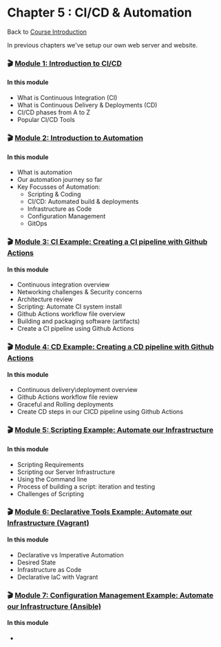 # Chapter 5 : CI/CD & Automation

Back to [Course Introduction](../../README.md)

In previous chapters we've setup our own web server and website. </br>


### 🎬 [Module 1: Introduction to CI/CD](../../content/automation/cicd/introduction/README.md)

#### In this module

* What is Continuous Integration (CI)
* What is Continuous Delivery & Deployments (CD)
* CI/CD phases from A to Z
* Popular CI/CD Tools

### 🎬 [Module 2: Introduction to Automation](../../content/automation/introduction/README.md)

#### In this module

* What is automation
* Our automation journey so far
* Key Focusses of Automation:
  * Scripting & Coding
  * CI/CD: Automated build & deployments
  * Infrastructure as Code
  * Configuration Management
  * GitOps

### 🎬 [Module 3: CI Example: Creating a CI pipeline with Github Actions](../../content/automation/cicd/ci/examples/github/README.md)

#### In this module

* Continuous integration overview
* Networking challenges & Security concerns
* Architecture review
* Scripting: Automate CI system install
* Github Actions workflow file overview
* Building and packaging software (artifacts)
* Create a CI pipeline using Github Actions 

### 🎬 [Module 4: CD Example: Creating a CD pipeline with Github Actions](../../content/automation/cicd/cd/examples/github/README.md)

#### In this module

* Continuous delivery\deployment overview
* Github Actions workflow file review
* Graceful and Rolling deployments
* Create CD steps in our CICD pipeline using Github Actions

### 🎬 [Module 5: Scripting Example: Automate our Infrastructure ](../../content/automation/scripting/examples/README.md)

#### In this module

* Scripting Requirements
* Scripting our Server Infrastructure
* Using the Command line
* Process of building a script: iteration and testing
* Challenges of Scripting

### 🎬 [Module 6: Declarative Tools Example: Automate our Infrastructure (Vagrant)](../../content/automation/config-management/examples/vagrant/README.md)

#### In this module

* Declarative vs Imperative Automation
* Desired State
* Infrastructure as Code
* Declarative IaC with Vagrant

### 🎬 [Module 7: Configuration Management Example: Automate our Infrastructure (Ansible)](../../content/automation/config-management/examples/ansible/README.md)

#### In this module

* 